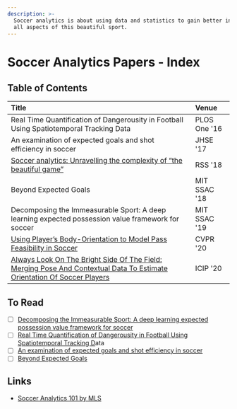 ```yaml
---
description: >-
  Soccer analytics is about using data and statistics to gain better insights on
  all aspects of this beautiful sport.
---
```


# Soccer Analytics Papers - Index

## Table of Contents

| Title | Venue |
| :--- | :--- |
| Real Time Quantification of Dangerousity in Football Using Spatiotemporal Tracking Data | PLOS One '16 |
| An examination of expected goals and shot efficiency in soccer | JHSE '17 |
| [Soccer analytics: Unravelling the complexity of “the beautiful game”](soccer-analytics-unravelling-the-complexity-of-the-beautiful-game.md) | RSS '18 |
| Beyond Expected Goals | MIT SSAC '18 |
| Decomposing the Immeasurable Sport: A deep learning expected possession value framework for soccer | MIT SSAC '19 |
| [Using Player’s Body-Orientation to Model Pass Feasibility in Soccer](using-players-body-orientation-to-model-pass-feasibility-in-soccer.md) | CVPR '20 |
| [Always Look On The Bright Side Of The Field: Merging Pose And Contextual Data To Estimate Orientation Of Soccer Players](merging-pose-and-contextual-data-to-estimate-orientation-of-soccer-players.md) | ICIP '20 |

## To Read

* [ ] [Decomposing the Immeasurable Sport: A deep learning expected possession value framework for soccer](http://www.lukebornn.com/papers/fernandez_sloan_2019.pdf)
* [ ] [Real Time Quantification of Dangerousity in Football Using Spatiotemporal Tracking D](https://journals.plos.org/plosone/article?id=10.1371/journal.pone.0168768)ata
* [ ] [An examination of expected goals and shot efficiency in soccer](https://rua.ua.es/dspace/bitstream/10045/68771/1/jhse_Vol_12_N_proc2_S514-S529.pdf)
* [ ] [Beyond Expected Goals](https://www.researchgate.net/publication/327139841_Beyond_Expected_Goals)

## Links

* [Soccer Analytics 101 by MLS](https://www.mlssoccer.com/soccer-analytics-guide/2020/soccer-analytics-101)


